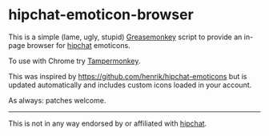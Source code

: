 # hipchat-emoticon-browser

This is a simple (lame, ugly, stupid) [Greasemonkey](http://www.greasespot.net/) script
to provide an in-page browser for [hipchat](https://www.hipchat.com/) emoticons.

To use with Chrome try [Tampermonkey](https://chrome.google.com/webstore/detail/tampermonkey/dhdgffkkebhmkfjojejmpbldmpobfkfo).

This was inspired by https://github.com/henrik/hipchat-emoticons
but is updated automatically
and includes custom icons loaded in your account.

As always: patches welcome.

---

This is not in any way endorsed by or affiliated with [hipchat](hipchat.com).
